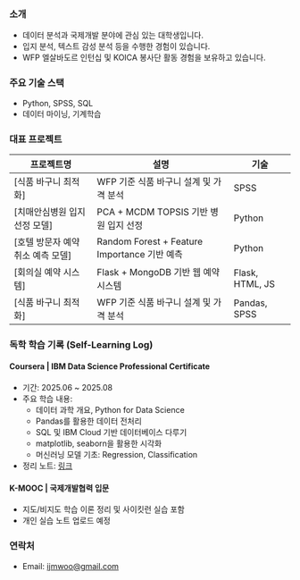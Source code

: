 ### 소개
-  데이터 분석과 국제개발 분야에 관심 있는 대학생입니다.
-  입지 분석, 텍스트 감성 분석 등을 수행한 경험이 있습니다.
-  WFP 엘살바도르 인턴십 및 KOICA 봉사단 활동 경험을 보유하고 있습니다.

###  주요 기술 스택
- Python, SPSS, SQL
- 데이터 마이닝, 기계학습

###  대표 프로젝트
| 프로젝트명 | 설명 | 기술 |
|------------|------|------|
| [식품 바구니 최적화] | WFP 기준 식품 바구니 설계 및 가격 분석 | SPSS |
| [치매안심병원 입지 선정 모델] | PCA + MCDM TOPSIS 기반 병원 입지 선정 | Python |
| [호텔 방문자 예약 취소 예측 모델] | Random Forest + Feature Importance 기반 예측 | Python |
| [회의실 예약 시스템] | Flask + MongoDB 기반 웹 예약 시스템 | Flask, HTML, JS |
| [식품 바구니 최적화] | WFP 기준 식품 바구니 설계 및 가격 분석 | Pandas, SPSS |

###  독학 학습 기록 (Self-Learning Log)

####  Coursera | IBM Data Science Professional Certificate
- 기간: 2025.06 ~ 2025.08
- 주요 학습 내용:
  - 데이터 과학 개요, Python for Data Science
  - Pandas를 활용한 데이터 전처리
  - SQL 및 IBM Cloud 기반 데이터베이스 다루기
  - matplotlib, seaborn을 활용한 시각화
  - 머신러닝 모델 기초: Regression, Classification
- 정리 노트: [링크](https://github.com/사용자ID/ibm-data-science-notes)

#### K-MOOC | 국제개발협력 입문
- 지도/비지도 학습 이론 정리 및 사이킷런 실습 포함
- 개인 실습 노트 업로드 예정

### 연락처
- Email: ijmwoo@gmail.com
